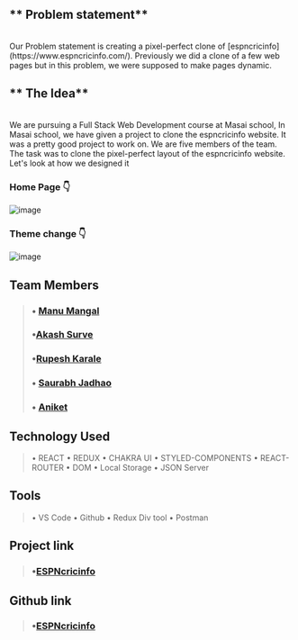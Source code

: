## ** Problem statement**
<br>
Our Problem statement is creating a pixel-perfect clone of [espncricinfo](https://www.espncricinfo.com/). Previously we did a clone of a few web pages but in this problem, we were supposed to make pages dynamic.

## ** The Idea**
<br>
We are pursuing a Full Stack Web Development course at Masai school, In Masai school, we have given a project to clone the espncricinfo website. It was a pretty good project to work on. We are five members of the team. The task was to clone the pixel-perfect layout of the espncricinfo website. Let's look at how we designed it 

 ### Home Page 👇

![image](https://cdn.hashnode.com/res/hashnode/image/upload/v1662785723394/2W-38HG0c.png )

 ### Theme change 👇

![image](https://cdn.hashnode.com/res/hashnode/image/upload/v1662785779992/7AgSjYxss.png )
## Team Members
> ### • [Manu Mangal](https://github.com/Manu2807)
> ### •[Akash Surve](https://github.com/Akash2377)
> ### •[Rupesh Karale](https://github.com/rupeshkarale)
> ### • [Saurabh Jadhao](https://github.com/Jadhao2500)
> ### • [Aniket ](https://github.com/meankit2610)

## Technology Used
> •  REACT
> •  REDUX
> • CHAKRA UI
> • STYLED-COMPONENTS
> • REACT-ROUTER
> • DOM
> • Local Storage
> • JSON Server

## Tools
> • VS Code
> • Github
> • Redux Div tool
> • Postman


## Project link
> ### •[ESPNcricinfo](https://espncricinfoclone.netlify.app/)

## Github link
> ### •[ESPNcricinfo](https://github.com/Akash2377/ESPNcricinfo_Clone)

